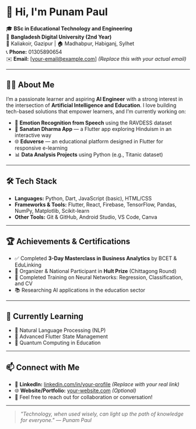 # 👋 Hi, I'm Punam Paul

🎓 **BSc in Educational Technology and Engineering**  
📍 **Bangladesh Digital University (2nd Year)**  
🏡 Kaliakoir, Gazipur | 🏠 Madhabpur, Habiganj, Sylhet  
📞 **Phone:** 01305890654  
✉️ **Email:** [your-email@example.com] *(Replace this with your actual email)*

---

## 👨‍💻 About Me

I’m a passionate learner and aspiring **AI Engineer** with a strong interest in the intersection of **Artificial Intelligence and Education**. I love building tech-based solutions that empower learners, and I’m currently working on:

- 🧠 **Emotion Recognition from Speech** using the RAVDESS dataset  
- 📱 **Sanatan Dharma App** — a Flutter app exploring Hinduism in an interactive way  
- 🌐 **Eduverse** — an educational platform designed in Flutter for responsive e-learning  
- 📊 **Data Analysis Projects** using Python (e.g., Titanic dataset)

---

## 🛠️ Tech Stack

- **Languages:** Python, Dart, JavaScript (basic), HTML/CSS  
- **Frameworks & Tools:** Flutter, React, Firebase, TensorFlow, Pandas, NumPy, Matplotlib, Scikit-learn  
- **Other Tools:** Git & GitHub, Android Studio, VS Code, Canva

---

## 🏆 Achievements & Certifications

- ✅ Completed **3-Day Masterclass in Business Analytics** by BCET & EduLinking  
- 🏅 Organizer & National Participant in **Hult Prize** (Chittagong Round)  
- 🧠 Completed Training on Neural Networks: Regression, Classification, and CV  
- 📚 Researching AI applications in the education sector

---

## 🌱 Currently Learning

- 📌 Natural Language Processing (NLP)  
- 📌 Advanced Flutter State Management  
- 📌 Quantum Computing in Education

---

## 📫 Connect with Me

- 🔗 **LinkedIn:** [linkedin.com/in/your-profile](https://linkedin.com/in/your-profile) *(Replace with your real link)*  
- 🌐 **Website/Portfolio:** [your-website.com](https://your-website.com) *(Optional)*  
- 📨 Feel free to reach out for collaboration or conversation!

---

> *"Technology, when used wisely, can light up the path of knowledge for everyone."* — *Punam Paul*

